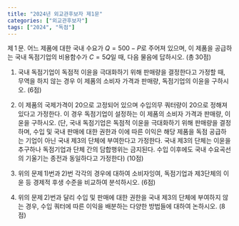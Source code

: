 ```yaml
---
title: "2024년 외교관후보자 제1문"
categories: ["외교관후보자"]
tags: ["2024", "독점"]
---
```


제 1 문. 어느 제품에 대한 국내 수요가 $Q = 500 - P$로 주어져 있으며, 이 제품을 공급하는 국내 독점기업의 비용함수가 $C = 5Q$일 때, 다음 물음에 답하시오. (총 30점)

1) 국내 독점기업이 독점적 이윤을 극대화하기 위해 판매량을 결정한다고 가정할 때, 무역을 하지 않는 경우 이 제품의 소비자 가격과 판매량, 독점기업의 이윤을 구하시오. (6점)

2) 이 제품의 국제가격이 20으로 고정되어 있으며 수입의무 쿼터량이 20으로 정해져 있다고 가정한다. 이 경우 독점기업이 설정하는 이 제품의 소비자 가격과 판매량, 이윤을 구하시오. (단, 국내 독점기업은 독점적 이윤을 극대화하기 위해 판매량을 결정하며, 수입 및 국내 판매에 대한 권한과 이에 따른 이익은 해당 제품을 독점 공급하는 기업이 아닌 국내 제3의 단체에 부여한다고 가정한다. 국내 제3의 단체는 이윤을 추구하나 독점기업과 단체 간의 담합행위는 금지된다. 수입 이후에도 국내 수요곡선의 기울기는 종전과 동일하다고 가정한다) (10점)

3) 위의 문제 1)번과 2)번 각각의 경우에 대하여 소비자잉여, 독점기업과 제3단체의 이윤 등 경제적 후생 수준을 비교하여 분석하시오. (6점)

4) 위의 문제 2)번과 달리 수입 및 판매에 대한 권한을 국내 제3의 단체에 부여하지 않는 경우, 수입 쿼터에 따른 이익을 배분하는 다양한 방법들에 대하여 논하시오. (8점)
